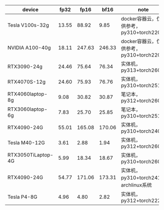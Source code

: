 | device             | fp32  | fp16   | bf16   | note                                   | contributor                                    |
| ---------------- | ----- | ------ | ------ | -------------------------------------- | ---------------------------------------------- |
| Tesla V100s-32g  | 13.55  | 88.92  | 9.85   | docker容器云，仅供参考，py310+torch220 | [zzc0208](https://github.com/zzc0208)             |
| NVIDIA A100-40g  | 18.11 | 247.63  | 246.33 | docker容器云，仅供参考，py310+torch220 | [zzc0208](https://github.com/zzc0208)             |
| RTX3090-24g      | 24.46 | 75.64  | 76.34  | 实体机，py313+torch260                 | [zzc0208](https://github.com/zzc0208)             |
| RTX4070S-12g     | 24.60 | 75.93  | 76.76  | 实体机，py310+torch251                 | [zzc0208](https://github.com/zzc0208)             |
| RTX4060laptop-8g | 9.08  | 30.82  | 30.87  | 笔记本，py312+torch260                 | [KAl(SO₄)₂·12H₂O](https://github.com/CN17161) |
| RTX3060laptop-6g | 7.83  | 25.70  | 25.85  | 笔记本，py310+torch251                 | [turning point](https://github.com/colstone)      |
| RTX4090-24G      | 55.01 | 165.08 | 170.06 | 实体机，py310+torch240                 | [Charming](https://space.bilibili.com/399248533)  |
| Tesla M40-12G     | 3.61  | 2.88   | 1.94   | 实体机，py312+torch260                 | [barryblueice](https://github.com/barryblueice)   |
| RTX3050TiLaptop-4G | 5.99  | 18.34  | 18.67  | 实体机，py310+torch260                 | [barryblueice](https://github.com/barryblueice)   |
| RTX4090-24G      | 54.77 | 171.06 | 173.31 | 实体机，py310+torch241，archlinux系统   | [sd0ric4](https://github.com/sd0ric4)             |
| Tesla P4-8G      | 4.96  | 4.80  | 2.82  | 实体机，py312+torch222                    | [kaiserKOA](https://github.com/kaiserKOA)  |

